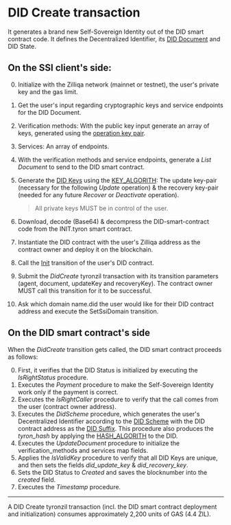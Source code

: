 # DID Create transaction

It generates a brand new Self-Sovereign Identity out of the DID smart contract code. It defines the Decentralized Identifier, its [DID Document](../did-document.md) and DID State.

## On the SSI client's side:

0. Initialize with the Zilliqa network (mainnet or testnet), the user's private key and the gas limit.
1. Get the user's input regarding cryptographic keys and service endpoints for the DID Document.
2. Verification methods: With the public key input generate an array of keys, generated using the [operation key pair](../protocol-parameters.md#operation-key-pair).
3. Services: An array of endpoints.
4. With the verification methods and service endpoints, generate a *List Document* to send to the DID smart contract.
5. Generate the [DID Keys](../protocol-parameters.md#did-keys) using the [KEY_ALGORITH](../protocol-parameters.md#operation-key-algorithm): The update key-pair (necessary for the following *Update* operation) & the recovery key-pair (needed for any future *Recover* or *Deactivate* operation).

    > All private keys MUST be in control of the user.

6. Download, decode (Base64) & decompress the DID-smart-contract code from the INIT.tyron smart contract.
7. Instantiate the DID contract with the user's Zilliqa address as the contract owner and deploy it on the blockchain.
8. Call the [Init](../smart-contracts/DID.tyron.md#transitions) transition of the user's DID contract.
9. Submit the *DidCreate* tyronzil transaction with its transition parameters (agent, document, updateKey and recoveryKey). The contract owner MUST call this transition for it to be successful.
10. Ask which domain name.did the user would like for their DID contract address and execute the SetSsiDomain transition.

## On the DID smart contract's side

When the *DidCreate* transition gets called, the DID smart contract proceeds as follows:

0. First, it verifies that the DID Status is initialized by executing the *IsRightStatus* procedure.
1. Executes the *Payment* procedure to make the Self-Sovereign Identity work only if the payment is correct.
2. Executes the *IsRightCaller* procedure to verify that the call comes from the user (contract owner address).
3. Executes the *DidScheme* procedure, which generates the user's Decentralized Identifier according to the [DID Scheme](../scheme/did-scheme.md) with the DID contract address as the [DID Suffix](../protocol-parameters.md#did-suffix). This procedure also produces the *tyron_hash* by applying the [HASH_ALGORITH](../protocol-parameters.md#hash-algorithm) to the DID.
4. Executes the *UpdateDocument* procedure to initialize the verification_methods and services map fields.
5. Applies the *IsValidKey* procedure to verify that all DID Keys are unique, and then sets the fields *did_update_key* & *did_recovery_key*.
6. Sets the DID Status to *Created* and saves the blocknumber into the *created* field.
7. Executes the *Timestamp* procedure.

---

A DID Create tyronzil transaction (incl. the DID smart contract deployment and initialization) consumes approximately 2,200 units of GAS (4.4 ZIL).
